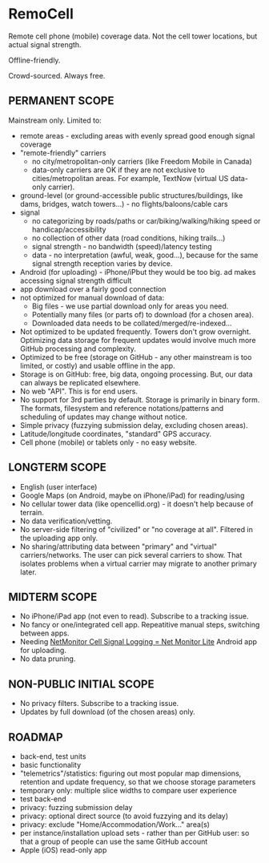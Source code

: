 # RemoCell

Remote cell phone (mobile) coverage data. Not the cell tower locations, but actual signal strength.

Offline-friendly.

Crowd-sourced. Always free.


## PERMANENT SCOPE

Mainstream only. Limited to:

- remote areas - excluding areas with evenly spread good enough signal coverage
- "remote-friendly" carriers
  - no city/metropolitan-only carriers (like Freedom Mobile in Canada)
  - data-only carriers are OK if they are not exclusive to cities/metropolitan areas. For example,
    TextNow (virtual US data-only carrier).
- ground-level (or ground-accessible public structures/buildings, like dams, bridges, watch
  towers...) - no flights/baloons/cable cars
- signal
  - no categorizing by roads/paths or car/biking/walking/hiking speed or handicap/accessibility
  - no collection of other data (road conditions, hiking trails...)
  - signal strength - no bandwidth (speed)/latency testing
  - data - no interpretation (awful, weak, good...), because for the same signal strength reception
    varies by device.
- Android (for uploading) - iPhone/iPbut they would be too big. ad makes accessing signal strength
  difficult
- app download over a fairly good connection
- not optimized for manual download of data:
  - Big files - we use partial download only for areas you need.
  - Potentially many files (or parts of) to download (for a chosen area).
  - Downloaded data needs to be collated/merged/re-indexed...
- Not optimized to be updated frequently. Towers don't grow overnight. Optimizing data storage for
  frequent updates would involve much more GitHub processing and complexity.
- Optimized to be free (storage on GitHub - any other mainstream is too limited, or costly) and
  usable offline in the app.
- Storage is on GitHub: free, big data, ongoing processing. But, our data can always be replicated
  elsewhere.
- No web "API". This is for end users.
- No support for 3rd parties by default. Storage is primarily in binary form. The formats,
  filesystem and reference notations/patterns and scheduling of updates may change without notice.
- Simple privacy (fuzzying submission delay, excluding chosen areas).
- Latitude/longitude coordinates, "standard" GPS accuracy.
- Cell phone (mobile) or tablets only - no easy website.

## LONGTERM SCOPE

- English (user interface)
- Google Maps (on Android, maybe on iPhone/iPad) for reading/using
- No cellular tower data (like opencellid.org) - it doesn't help because of terrain.
- No data verification/vetting.
- No server-side filtering of "civilized" or "no coverage at all". Filtered in the uploading app only.
- No sharing/attributing data between "primary" and "virtual" carriers/networks. The user can pick
  several carriers to show. That isolates problems when a virtual carrier may migrate to another
  primary later.

## MIDTERM SCOPE

- No iPhone/iPad app (not even to read). Subscribe to a tracking issue.
- No fancy or one/integrated cell app. Repeatitive manual steps, switching between apps.
- Needing [NetMonitor Cell Signal Logging = Net Monitor
  Lite](https://play.google.com/store/apps/details?id=ru.v_a_v.netmonitor) Android app for
  uploading.
- No data pruning.

## NON-PUBLIC INITIAL SCOPE

- No privacy filters. Subscribe to a tracking issue.
- Updates by full download (of the chosen areas) only.

## ROADMAP

- back-end, test units
- basic functionality
- "telemetrics"/statistics: figuring out most popular map dimensions, retention and update frequency, so that we choose storage parameters
- temporary only: multiple slice widths to compare user experience
- test back-end
- privacy: fuzzing submission delay
- privacy: optional direct source (to avoid fuzzying and its delay)
- privacy: exclude "Home/Accommodation/Work..." area(s)
- per instance/installation upload sets - rather than per GitHub user: so that a group of people
  can use the same GitHub account
- Apple (iOS) read-only app

